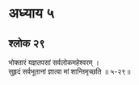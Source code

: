 # अध्याय ५

## श्लोक २९

भोक्तारं यज्ञतपसां सर्वलोकमहेश्वरम् ।<br>सुहृदं सर्वभूतानां ज्ञात्वा मां शान्तिमृच्छति ॥ ५-२९॥<br><br>

